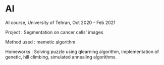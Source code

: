 # AI
AI course, University of Tehran,  Oct 2020 - Feb 2021
 
 Project : Segmentation on cancer cells' images
 
 Method used : memetic algorithm

Homeworks : Solving puzzle using qlearning algorithm, implementation of genetic, hill climbing, simulated annealing algorithms.
